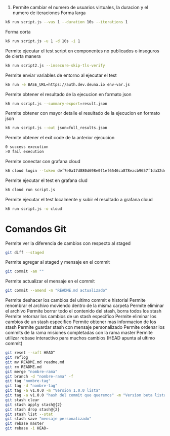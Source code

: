 1. Permite cambiar el numero de usuarios virtuales, la duracion y el numero de iteraciones
   Forma larga

```bash
k6 run script.js --vus 1 --duration 10s --iterations 1
```

Forma corta

```bash
k6 run script.js -u 1 -d 10s -i 1
```

Permite ejecutar el test script en componentes no publicados o inseguros de cierta manera

```bash
k6 run script2.js --insecure-skip-tls-verify
```

Permite enviar variables de entorno al ejecutar el test

```bash
k6 run -e BASE_URL=https://auth.dev.deuna.io env-var.js
```

Permite obtener el resultado de la ejecucion en formato json

```bash
k6 run script.js --summary-export=result.json
```

Permite obtener con mayor detalle el resultado de la ejecucion en formato json

```bash
k6 run script.js --out json=full_results.json
```

Permite obtener el exit code de la anterior ejecucion

```bash
0 success execution
>0 fail execution
```

Permite conectar con grafana cloud

```bash
k6 cloud login --token def7e0a17d880d698e0f1ef6546ca878eacb9657f1da32dc89027c412898e06b
```

Permite ejecutar el test en grafana clud

```bash
k6 cloud run script.js
```

Permite ejecutar el test localmente y subir el resultado a grafana cloud

```bash
k6 run script.js -o cloud
```

# Comandos Git

Permite ver la diferencia de cambios con respecto al staged

```bash
git diff --staged
```

Permite agregar al staged y mensaje en el commit

```bash
git commit -am ""
```

Permite actualizar el mensaje en el commit

```bash
git commit --amend -m "README.md actualizado"
```

Permite deshacer los cambios del ultimo commit e historial
Permite renombrar el archivo moviendo dentro de la misma carpeta
Permite eliminar el archivo
Permite borrar todo el contenido del stash, borra todos los stash
Permite retornar los cambios de un stash especifico
Permite eliminar los cambios de un stash especifico
Permite obtener mas informacion de los stash
Permite guardar stash con mensaje personalizado
Permite ordenar los commits de la rama misiones completadas con la rama master
Permite utilizar rebase interactivo para muchos cambios (HEAD apunta al ultimo commit)

```bash
git reset --soft HEAD^
git reflog
git mv README.md readme.md
git rm README.md
git merge "nombre-rama"
git branch -d "nombre-rama" -f
git tag "nombre-tag"
git tag -d "nombre-tag"
git tag -a v1.0.0 -m "Version 1.0.0 lista"
git tag -a v1.0.0 "hash del commit que queremos" -m "Version beta lista"
git stash clear
git stash apply stash@{2}
git stash drop stash@{2}
git stash list --stat
git stash save "mensaje personalizado"
git rebase master
git rebase -i HEAD~
```
